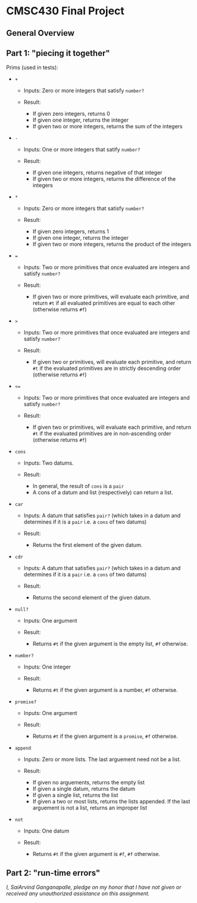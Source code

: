 # CMSC430 Final Project

## General Overview

## Part 1: "piecing it together"

Prims (used in tests):
 - `+`
   - Inputs: Zero or more integers that satisfy `number?`
   
   - Result: 
     - If given zero integers, returns 0
     - If given one integer, returns the integer
     - If given two or more integers, returns the sum of the integers

 - `-`
     - Inputs: One or more integers that satify `number?`
     
     - Result:
       - If given one integers, returns negative of that integer
       - If given two or more integers, returns the difference of the integers
       
 - `*`
   - Inputs: Zero or more integers that satisfy `number?`
   
   - Result:
     - If given zero integers, returns 1
     - If given one integer, returns the integer
     - If given two or more integers, returns the product of the integers
     
 - `=`
   - Inputs: Two or more primitives that once evaluated are integers and satisfy `number?`
     
   - Result:
     - If given two or more primitives, will evaluate each primitive, and return `#t` if all evaluated primitives are equal to each other (otherwise returns `#f`)
     
 - `>`
   - Inputs: Two or more primitives that once evaluated are integers and satisfy `number?`
   
   - Result:
     - If given two or primitives, will evaluate each primitive, and return `#t` if the evaluated primitives are in strictly descending order (otherwise returns `#f`)
     
 - `<=`
   - Inputs: Two or more primitives that once evaluated are integers and satisfy `number?`
   
   - Result:
     - If given two or primitives, will evaluate each primitive, and return `#t` if the evaluated primitives are in non-ascending order (otherwise returns `#f`)
     
 - `cons`
   - Inputs: Two datums.
   
   - Result:
     - In general, the result of `cons` is a `pair`
     - A cons of a datum and list (respectively) can return a list.
     
 - `car`
   - Inputs: A datum that satisfies `pair?` (which takes in a datum and determines if it is a `pair` i.e. a `cons` of two datums)
   
   - Result:
     - Returns the first element of the given datum.
     
 - `cdr`
   - Inputs: A datum that satisfies `pair?` (which takes in a datum and determines if it is a `pair` i.e. a `cons` of two datums)
   
   - Result:
     - Returns the second element of the given datum.
     
 - `null?`
   - Inputs: One argument
   
   - Result:
     - Returns `#t` if the given argument is the empty list, `#f` otherwise.
     
 - `number?`
   - Inputs: One integer
   
   - Result:
     - Returns `#t` if the given argument is a number, `#f` otherwise.
     
 - `promise?`
   - Inputs: One argument
   
   - Result:
     - Returns `#t` if the given argument is a `promise`, `#f` otherwise.
     
 - `append`
   - Inputs: Zero or more lists. The last arguement need not be a list.
   
   - Result:
     - If given no arguements, returns the empty list
     - If given a single datum, returns the datum
     - If given a single list, returns the list
     - If given a two or most lists, returns the lists appended. If the last arguement is not a list, returns an improper list
     
 - `not`
   - Inputs: One datum
   
   - Result:
     - Returns `#t` if the given argument is `#f`, `#f` otherwise.

## Part 2: "run-time errors"


 

_I, SaiArvind Ganganapalle, pledge on my honor that I have not given or received any unauthorized assistance on this assignment._

